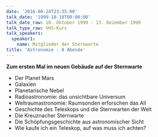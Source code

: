 ```yaml
---
date: '2016-08-24T23:35:00'
talk_date: '1999-10-18T00:00:00'
talk_date_raw: 18. Oktober 1999 - 13. Dezember 1999
talk_type_raw: VHS-Kurs
talk_speakers:
  speaker1:
    name: Mitglieder der Sternwarte
title: 'Astronomie - 8 Abende'
---
```

**Zum ersten Mal im neuen Gebäude auf der Sternwarte**

- Der Planet Mars
- Galaxien
- Planetarische Nebel
- Radioastronomie: das unsichtbare Universum
- Weltraumastronomie: Raumsonden erforschen das All
- Geschichte des Teleskops und die Sternwarten der Welt
- Die Kreuznacher Sternwarte
- Die Schöpfungsgeschichte aus astronomischer Sicht
- Wie kaufe ich ein Teleskop, auf was muss ich achten?
